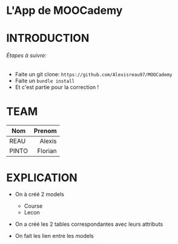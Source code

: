 # L'App de MOOCademy

# INTRODUCTION

###### Étapes à suivre:

* Faite un git clone: `https://github.com/Alexisreau97/MOOCademy`
* Faite un `bundle install`
* Et c'est partie pour la correction !

# TEAM

| Nom    |Prenom    |
| ------ |---------:|
| REAU   | Alexis   |
| PINTO  | Florian  |

# EXPLICATION

- On à créé 2 models
  - Course
  - Lecon

- On a créé les 2 tables correspondantes avec leurs attributs

- On fait les lien entre les models

